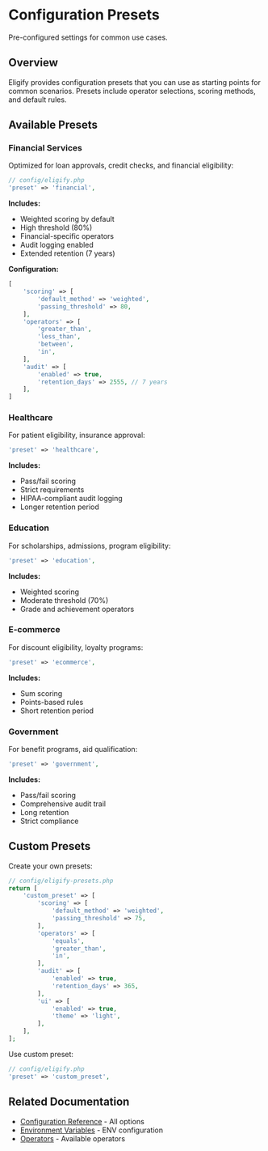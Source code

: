 # Configuration Presets

Pre-configured settings for common use cases.

## Overview

Eligify provides configuration presets that you can use as starting points for common scenarios. Presets include operator selections, scoring methods, and default rules.

## Available Presets

### Financial Services

Optimized for loan approvals, credit checks, and financial eligibility:

```php
// config/eligify.php
'preset' => 'financial',
```

**Includes:**

- Weighted scoring by default
- High threshold (80%)
- Financial-specific operators
- Audit logging enabled
- Extended retention (7 years)

**Configuration:**

```php
[
    'scoring' => [
        'default_method' => 'weighted',
        'passing_threshold' => 80,
    ],
    'operators' => [
        'greater_than',
        'less_than',
        'between',
        'in',
    ],
    'audit' => [
        'enabled' => true,
        'retention_days' => 2555, // 7 years
    ],
]
```

### Healthcare

For patient eligibility, insurance approval:

```php
'preset' => 'healthcare',
```

**Includes:**

- Pass/fail scoring
- Strict requirements
- HIPAA-compliant audit logging
- Longer retention period

### Education

For scholarships, admissions, program eligibility:

```php
'preset' => 'education',
```

**Includes:**

- Weighted scoring
- Moderate threshold (70%)
- Grade and achievement operators

### E-commerce

For discount eligibility, loyalty programs:

```php
'preset' => 'ecommerce',
```

**Includes:**

- Sum scoring
- Points-based rules
- Short retention period

### Government

For benefit programs, aid qualification:

```php
'preset' => 'government',
```

**Includes:**

- Pass/fail scoring
- Comprehensive audit trail
- Long retention
- Strict compliance

## Custom Presets

Create your own presets:

```php
// config/eligify-presets.php
return [
    'custom_preset' => [
        'scoring' => [
            'default_method' => 'weighted',
            'passing_threshold' => 75,
        ],
        'operators' => [
            'equals',
            'greater_than',
            'in',
        ],
        'audit' => [
            'enabled' => true,
            'retention_days' => 365,
        ],
        'ui' => [
            'enabled' => true,
            'theme' => 'light',
        ],
    ],
];
```

Use custom preset:

```php
// config/eligify.php
'preset' => 'custom_preset',
```

## Related Documentation

- [Configuration Reference](reference.md) - All options
- [Environment Variables](environment-variables.md) - ENV configuration
- [Operators](operators.md) - Available operators
